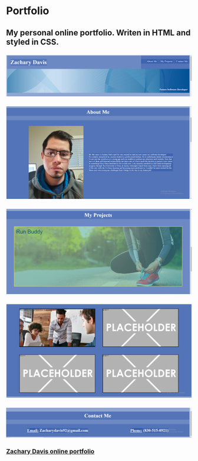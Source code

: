 # Portfolio
## My personal online portfolio. Writen in HTML and styled in CSS.
### ![portfolio screenshot 1](https://github.com/Zdavis92/Portfolio/blob/main/assets/images/Portfolio%20Screenshot%20-%20header.png)
### ![portfolio screenshot 2](https://github.com/Zdavis92/Portfolio/blob/main/assets/images/Portfolio%20Screenshot%20-%20about%20me.png)
### ![portfolio screenshot 3](https://github.com/Zdavis92/Portfolio/blob/main/assets/images/Portfolio%20Screenshot%20-%20project%201.png)
### ![portfolio screenshot 4](https://github.com/Zdavis92/Portfolio/blob/main/assets/images/Portfolio%20Screenshot%20-%20other%20projects.png)
### ![portfolio screenshot 5](https://github.com/Zdavis92/Portfolio/blob/main/assets/images/Portfolio%20Screenshot%20-%20contact%20me.png)
### [Zachary Davis online portfolio](https://zdavis92.github.io/Portfolio/)
